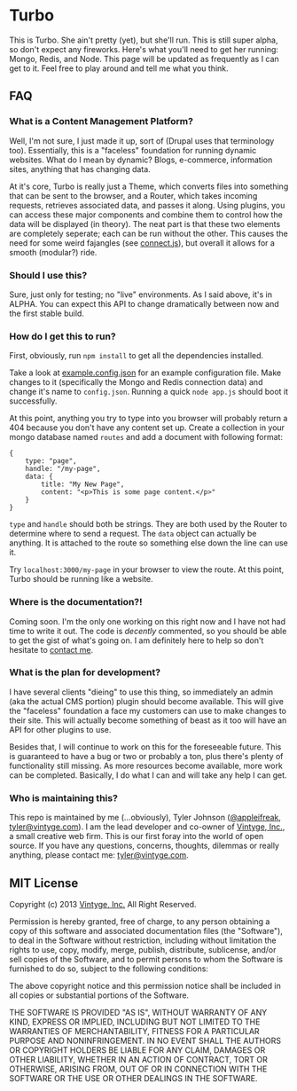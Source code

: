 # Turbo

This is Turbo. She ain't pretty (yet), but she'll run. This is still super alpha, so don't expect any fireworks. Here's what you'll need to get her running: Mongo, Redis, and Node. This page will be updated as frequently as I can get to it. Feel free to play around and tell me what you think.



## FAQ

### What is a Content Management Platform?

Well, I'm not sure, I just made it up, sort of (Drupal uses that terminology too). Essentially, this is a "faceless" foundation for running dynamic websites. What do I mean by dynamic? Blogs, e-commerce, information sites, anything that has changing data.

At it's core, Turbo is really just a Theme, which converts files into something that can be sent to the browser, and a Router, which takes incoming requests, retrieves associated data, and passes it along. Using plugins, you can access these major components and combine them to control how the data will be displayed (in theory). The neat part is that these two elements are completely seperate; each can be run without the other. This causes the need for some weird fajangles (see [connect.js](http://github.com/appleifreak/Turbo/blob/master/lib/connect.js)), but overall it allows for a smooth (modular?) ride.

### Should I use this?

Sure, just only for testing; no "live" environments. As I said above, it's in ALPHA. You can expect this API to change dramatically between now and the first stable build.

### How do I get this to run?

First, obviously, run `npm install` to get all the dependencies installed.

Take a look at [example.config.json](https://github.com/appleifreak/Turbo/blob/master/example.config.json) for an example configuration file. Make changes to it (specifically the Mongo and Redis connection data) and change it's name to `config.json`. Running a quick `node app.js` should boot it successfully.

At this point, anything you try to type into you browser will probably return a 404 because you don't have any content set up. Create a collection in your mongo database named `routes` and add a document with following format:

	{
		type: "page",
		handle: "/my-page",
		data: {
			title: "My New Page",
			content: "<p>This is some page content.</p>"
		}
	}
	
`type` and `handle` should both be strings. They are both used by the Router to determine where to send a request. The `data` object can actually be anything. It is attached to the route so something else down the line can use it.

Try `localhost:3000/my-page` in your browser to view the route. At this point, Turbo should be running like a website.

### Where is the documentation?!

Coming soon. I'm the only one working on this right now and I have not had time to write it out. The code is *decently* commented, so you should be able to get the gist of what's going on. I am definitely here to help so don't hesitate to [contact me](tyler@vintyge.com).

### What is the plan for development?

I have several clients "dieing" to use this thing, so immediately an admin (aka the actual CMS portion) plugin should become available. This will give the "faceless" foundation a face my customers can use to make changes to their site. This will actually become something of beast as it too will have an API for other plugins to use.

Besides that, I will continue to work on this for the foreseeable future. This is guaranteed to have a bug or two or probably a ton, plus there's plenty of functionality still missing. As more resources become available, more work can be completed. Basically, I do what I can and will take any help I can get.

### Who is maintaining this?

This repo is maintained by me (…obviously), Tyler Johnson ([@appleifreak](http://github.com/appleifreak), <tyler@vintyge.com>). I am the lead developer and co-owner of [Vintyge, Inc.](http://vintyge.com), a small creative web firm. This is our first foray into the world of open source. If you have any questions, concerns, thoughts, dilemmas or really anything, please contact me: <tyler@vintyge.com>.

## MIT License

Copyright (c) 2013 [Vintyge, Inc.](http://vintyge.com) All Right Reserved. 

Permission is hereby granted, free of charge, to any person obtaining a copy of this software and associated documentation files (the "Software"), to deal in the Software without restriction, including without limitation the rights to use, copy, modify, merge, publish, distribute, sublicense, and/or sell copies of the Software, and to permit persons to whom the Software is furnished to do so, subject to the following conditions:

The above copyright notice and this permission notice shall be included in all copies or substantial portions of the Software.

THE SOFTWARE IS PROVIDED "AS IS", WITHOUT WARRANTY OF ANY KIND, EXPRESS OR IMPLIED, INCLUDING BUT NOT LIMITED TO THE WARRANTIES OF MERCHANTABILITY, FITNESS FOR A PARTICULAR PURPOSE AND NONINFRINGEMENT. IN NO EVENT SHALL THE AUTHORS OR COPYRIGHT HOLDERS BE LIABLE FOR ANY CLAIM, DAMAGES OR OTHER LIABILITY, WHETHER IN AN ACTION OF CONTRACT, TORT OR OTHERWISE, ARISING FROM, OUT OF OR IN CONNECTION WITH THE SOFTWARE OR THE USE OR OTHER DEALINGS IN THE SOFTWARE.